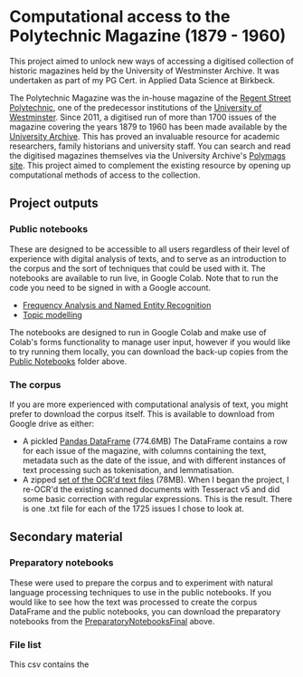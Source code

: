 # Computational access to the Polytechnic Magazine (1879 - 1960)

This project aimed to unlock new ways of accessing a digitised collection of historic magazines held by the University of Westminster Archive. It was undertaken as part of my PG Cert. in Applied Data Science at Birkbeck. 

The Polytechnic Magazine was the in-house magazine of the [Regent Street Polytechnic](https://westminster-atom.arkivum.net/index.php/rsp), one of the predecessor institutions of the [University of Westminster](https://www.westminster.ac.uk/). Since 2011, a digitised run of more than 1700 issues of the magazine covering the years 1879 to 1960 has been made available by the [University Archive](http://recordsandarchives.westminster.ac.uk/). This has proved an invaluable resource for academic researchers, family historians and university staff. You can search and read the digitised magazines themselves via the University Archive's [Polymags site](https://polymags.westminster.ac.uk/). This project aimed to complement the existing resource by opening up computational methods of access to the collection.

## Project outputs

### Public notebooks
These are designed to be accessible to all users regardless of their level of experience with digital analysis of texts, and to serve as an introduction to the corpus and the sort of techniques that could be used with it. 
The notebooks are available to run live, in Google Colab. Note that to run the code you need to be signed in with a Google account.
* [Frequency Analysis and Named Entity Recognition](https://colab.research.google.com/drive/1Wa44qr8xMK2kd-eIk-M0_-IqW41D2nB3?usp=sharing)
* [Topic modelling](https://colab.research.google.com/drive/1HAS-Xo3EH_O93Lp_nTV4pZT3eV8F5bBX?usp=sharing) 

The notebooks are designed to run in Google Colab and make use of Colab's forms functionality to manage user input, however if you would like to try running them locally, you can download the back-up copies from the [Public Notebooks](https://github.com/jakebickford/PolyMags/tree/main/PublicNotebooks) folder above.

### The corpus 
If you are more experienced with computational analysis of text, you might prefer to download the corpus itself. This is available to download from Google drive as either:
* A pickled [Pandas DataFrame](https://drive.google.com/file/d/1uvog_cKlc3fFbVdkmUgoYtRzB9Dv8GEj/view?usp=sharing) (774.6MB)
  The DataFrame contains a row for each issue of the magazine, with columns containing the text, metadata such as the date of the issue, and with different instances of text processing such as tokenisation, and lemmatisation.
* A zipped [set of the OCR'd text files](https://drive.google.com/file/d/17NlNzqnHHE8be3YR1cz7dC8xFG9kTgTH/view?usp=sharing) (78MB). When I began the project, I re-OCR'd the existing scanned documents with Tesseract v5 and did some basic correction with regular expressions. This is the result. There is one .txt file for each of the 1725 issues I chose to look at. 

## Secondary material

### Preparatory notebooks
These were used to prepare the corpus and to experiment with natural language processing techniques to use in the public notebooks. If you would like to see how the text was processed to create the corpus DataFrame and the public notebooks, you can download the preparatory notebooks from the [PreparatoryNotebooksFinal](https://github.com/jakebickford/PolyMags/tree/main/PreparatoryNotebooksFinalfolder) above.

### File list
This csv contains the 
